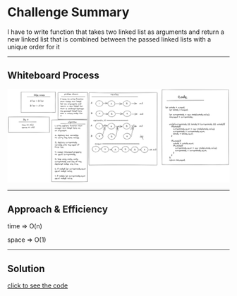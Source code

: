 # Challenge Summary
<!-- Description of the challenge -->

I have to write function 
that takes two linked 
list as arguments and 
return a new linked list
that is combined between 
the passed linked lists
with a unique order for
it  

---

## Whiteboard Process
<!-- Embedded whiteboard image -->
![ch06](../../img/linked-list-zip.png)

---

## Approach & Efficiency
<!-- What approach did you take? Why? What is the Big O space/time for this approach? -->

time => O(n)

space => O(1)


---

## Solution
<!-- Show how to run your code, and examples of it in action -->

[click to see the code](./code-challenges/)